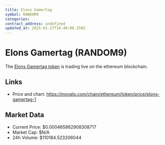 ```yaml
---
title: Elons Gamertag
symbol: RANDOM9
categories: 
contract_address: undefined
updated_at: 2025-01-27T14:49:08.350Z
---
```


# Elons Gamertag (RANDOM9)
The [Elons Gamertag token](https://moralis.com/chain/ethereum/token/price/elons-gamertag-1) is trading live on the ethereum blockchain.

## Links
- Price and chart: https://moralis.com/chain/ethereum/token/price/elons-gamertag-1

## Market Data
- Current Price: $0.000465862908308717
- Market Cap: $N/A
- 24h Volume: $110184.523206044
